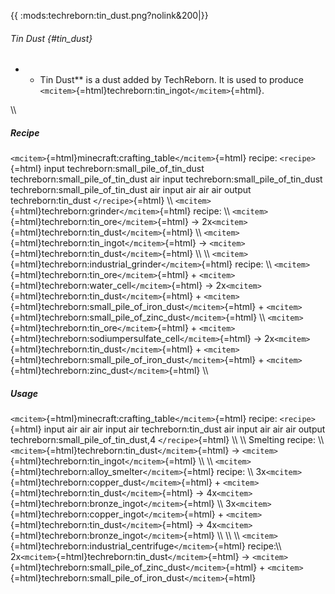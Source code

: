 {{ :mods:techreborn:tin_dust.png?nolink&200\|}}

###### Tin Dust {#tin_dust}

-   -   Tin Dust\*\* is a dust added by TechReborn. It is used to
        produce `<mcitem>`{=html}techreborn:tin_ingot`</mcitem>`{=html}.

\\\\

##### Recipe

`<mcitem>`{=html}minecraft:crafting_table`</mcitem>`{=html} recipe:
`<recipe>`{=html} input techreborn:small_pile_of_tin_dust
techreborn:small_pile_of_tin_dust air input
techreborn:small_pile_of_tin_dust techreborn:small_pile_of_tin_dust air
input air air air output techreborn:tin_dust `</recipe>`{=html} \\\\
`<mcitem>`{=html}techreborn:grinder`</mcitem>`{=html} recipe: \\\\
`<mcitem>`{=html}techreborn:tin_ore`</mcitem>`{=html} -\>
2x`<mcitem>`{=html}techreborn:tin_dust`</mcitem>`{=html} \\\\
`<mcitem>`{=html}techreborn:tin_ingot`</mcitem>`{=html} -\>
`<mcitem>`{=html}techreborn:tin_dust`</mcitem>`{=html} \\\\ \\\\
`<mcitem>`{=html}techreborn:industrial_grinder`</mcitem>`{=html} recipe:
\\\\ `<mcitem>`{=html}techreborn:tin_ore`</mcitem>`{=html} +
`<mcitem>`{=html}techreborn:water_cell`</mcitem>`{=html} -\>
2x`<mcitem>`{=html}techreborn:tin_dust`</mcitem>`{=html} +
`<mcitem>`{=html}techreborn:small_pile_of_iron_dust`</mcitem>`{=html} +
`<mcitem>`{=html}techreborn:small_pile_of_zinc_dust`</mcitem>`{=html}
\\\\ `<mcitem>`{=html}techreborn:tin_ore`</mcitem>`{=html} +
`<mcitem>`{=html}techreborn:sodiumpersulfate_cell`</mcitem>`{=html} -\>
2x`<mcitem>`{=html}techreborn:tin_dust`</mcitem>`{=html} +
`<mcitem>`{=html}techreborn:small_pile_of_iron_dust`</mcitem>`{=html} +
`<mcitem>`{=html}techreborn:zinc_dust`</mcitem>`{=html} \\\\

##### Usage

`<mcitem>`{=html}minecraft:crafting_table`</mcitem>`{=html} recipe:
`<recipe>`{=html} input air air air input air techreborn:tin_dust air
input air air air output techreborn:small_pile_of_tin_dust,4
`</recipe>`{=html} \\\\ \\\\ Smelting recipe: \\\\
`<mcitem>`{=html}techreborn:tin_dust`</mcitem>`{=html} -\>
`<mcitem>`{=html}techreborn:tin_ingot`</mcitem>`{=html} \\\\ \\\\
`<mcitem>`{=html}techreborn:alloy_smelter`</mcitem>`{=html} recipe: \\\\
3x`<mcitem>`{=html}techreborn:copper_dust`</mcitem>`{=html} +
`<mcitem>`{=html}techreborn:tin_dust`</mcitem>`{=html} -\>
4x`<mcitem>`{=html}techreborn:bronze_ingot`</mcitem>`{=html} \\\\
3x`<mcitem>`{=html}techreborn:copper_ingot`</mcitem>`{=html} +
`<mcitem>`{=html}techreborn:tin_dust`</mcitem>`{=html} -\>
4x`<mcitem>`{=html}techreborn:bronze_ingot`</mcitem>`{=html} \\\\ \\\\
\\\\ `<mcitem>`{=html}techreborn:industrial_centrifuge`</mcitem>`{=html}
recipe:\\\\ 2x`<mcitem>`{=html}techreborn:tin_dust`</mcitem>`{=html} -\>
`<mcitem>`{=html}techreborn:small_pile_of_zinc_dust`</mcitem>`{=html} +
`<mcitem>`{=html}techreborn:small_pile_of_iron_dust`</mcitem>`{=html}

